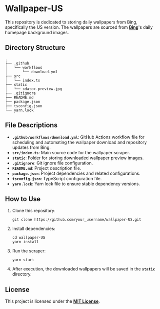 # **Wallpaper-US**

This repository is dedicated to storing daily wallpapers from Bing, specifically the US version. The wallpapers are sourced from **[Bing](https://www.bing.com/)**'s daily homepage background images.

## **Directory Structure**

```
.
├── .github
│   └── workflows
│       └── download.yml
├── src
│   └── index.ts
├── static
│   └── <date>-preview.jpg
├── .gitignore
├── README.md
├── package.json
├── tsconfig.json
└── yarn.lock
```

## **File Descriptions**

- **`.github/workflows/download.yml`**: GitHub Actions workflow file for scheduling and automating the wallpaper download and repository updates from Bing.
- **`src/index.ts`**: Main source code for the wallpaper scraper.
- **`static`**: Folder for storing downloaded wallpaper preview images.
- **`.gitignore`**: Git ignore file configuration.
- **`README.md`**: Project description file.
- **`package.json`**: Project dependencies and related configurations.
- **`tsconfig.json`**: TypeScript configuration file.
- **`yarn.lock`**: Yarn lock file to ensure stable dependency versions.

## **How to Use**

1. Clone this repository:
    
    ```
    git clone https://github.com/your_username/wallpaper-US.git
    
    ```
    
2. Install dependencies:
    
    ```
    cd wallpaper-US
    yarn install
    ```
    
3. Run the scraper:
    
    ```
    yarn start
    
    ```
    
4. After execution, the downloaded wallpapers will be saved in the **`static`** directory.

## **License**

This project is licensed under the **[MIT License](https://opensource.org/licenses/MIT)**.
